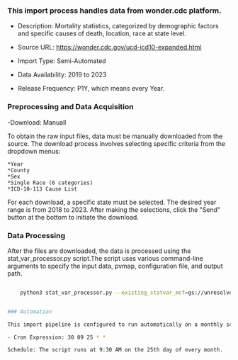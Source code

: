 ### This import process handles data from wonder.cdc platform.

- Description: Mortality statistics, categorized by demographic factors and specific causes of death, location, race at state level.

- Source URL: https://wonder.cdc.gov/ucd-icd10-expanded.html

- Import Type: Semi-Automated

- Data Availability: 2019 to 2023

- Release Frequency: P1Y, which means every Year.

### Preprocessing and Data Acquisition

-Download: Manuall

To obtain the raw input files, data must be manually downloaded from the source. The download process involves selecting specific criteria from the dropdown menus:

	*Year
	*County
	*Sex
	*Single Race (6 categories)
	*ICD-10-113 Cause List

For each download, a specific state must be selected. The desired year range is from 2018 to 2023. After making the selections, click the "Send" button at the bottom to initiate the download.


### Data Processing

After the files are downloaded, the data is processed using the stat_var_processor.py script.The script uses various command-line arguments to specify the input data, pvmap, configuration file, and output path.


```bash

    python3 stat_var_processor.py --existing_statvar_mcf=gs://unresolved_mcf/scripts/statvar/stat_vars.mcf --input_data=../../statvar_imports/us_cdc/single_race/input_files/*.csv  --pv_map=../../statvar_imports/us_cdc/single_race/single_race_pvmap.csv --config_file=../../statvar_imports/us_cdc/single_race/single_race_metadata.csv --output_path=../../statvar_imports/us_cdc/single_race/output/mortality_underlying_cause_single_race


### Automation

This import pipeline is configured to run automatically on a monthly schedule.

- Cron Expression: 30 09 25 * *

Schedule: The script runs at 9:30 AM on the 25th day of every month.
